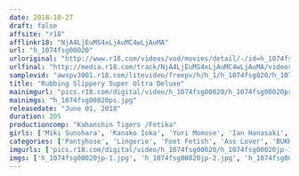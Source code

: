 ```yaml
---
date: 2018-10-27
draft: false
affsite: "r18"
afflinkr18: "NjA4LjEuMS4xLjAuMC4wLjAuMA"
url: "h_1074fsg00020"
urloriginal: "http://www.r18.com/videos/vod/movies/detail/-/id=h_1074fsg00020"
urlfinal: "http://media.r18.com/track/NjA4LjEuMS4xLjAuMC4wLjAuMA/videos/vod/movies/detail/-/id=h_1074fsg00020"
samplevid: "awspv3001.r18.com/litevideo/freepv/h/h_1/h_1074fsg020/h_1074fsg020_dmb_w.mp4"
title: "Rubbing Slippery Super Ultra Deluxe"
mainimgurl: "pics.r18.com/digital/video/h_1074fsg00020/h_1074fsg00020ps.jpg"
mainimgs: "h_1074fsg00020ps.jpg"
releasedate: "June 01, 2018"
duration: 205
productioncomp: "Kahanshin Tigers /Fetika"
girls: ['Miki Sunohara', 'Kanako Ioka', 'Yuri Momose', 'Ian Hanasaki', 'Ria Kashii', 'Kanon Kimiiro', 'Makiko Ichinose', 'Erena Saejima', 'Ryo Minami']
categories: ['Pantyhose', 'Lingerie', 'Foot Fetish', 'Ass Lover', 'BUKKAKE', 'Hi-Def']
imgurls: ['pics.r18.com/digital/video/h_1074fsg00020/h_1074fsg00020jp-1.jpg', 'pics.r18.com/digital/video/h_1074fsg00020/h_1074fsg00020jp-2.jpg', 'pics.r18.com/digital/video/h_1074fsg00020/h_1074fsg00020jp-3.jpg', 'pics.r18.com/digital/video/h_1074fsg00020/h_1074fsg00020jp-4.jpg', 'pics.r18.com/digital/video/h_1074fsg00020/h_1074fsg00020jp-5.jpg', 'pics.r18.com/digital/video/h_1074fsg00020/h_1074fsg00020jp-6.jpg', 'pics.r18.com/digital/video/h_1074fsg00020/h_1074fsg00020jp-7.jpg', 'pics.r18.com/digital/video/h_1074fsg00020/h_1074fsg00020jp-8.jpg', 'pics.r18.com/digital/video/h_1074fsg00020/h_1074fsg00020jp-9.jpg', 'pics.r18.com/digital/video/h_1074fsg00020/h_1074fsg00020jp-10.jpg', 'pics.r18.com/digital/video/h_1074fsg00020/h_1074fsg00020jp-11.jpg', 'pics.r18.com/digital/video/h_1074fsg00020/h_1074fsg00020jp-12.jpg', 'pics.r18.com/digital/video/h_1074fsg00020/h_1074fsg00020jp-13.jpg', 'pics.r18.com/digital/video/h_1074fsg00020/h_1074fsg00020jp-14.jpg', 'pics.r18.com/digital/video/h_1074fsg00020/h_1074fsg00020jp-15.jpg', 'pics.r18.com/digital/video/h_1074fsg00020/h_1074fsg00020jp-16.jpg', 'pics.r18.com/digital/video/h_1074fsg00020/h_1074fsg00020jp-17.jpg', 'pics.r18.com/digital/video/h_1074fsg00020/h_1074fsg00020jp-18.jpg', 'pics.r18.com/digital/video/h_1074fsg00020/h_1074fsg00020jp-19.jpg', 'pics.r18.com/digital/video/h_1074fsg00020/h_1074fsg00020jp-20.jpg']
imgs: ['h_1074fsg00020jp-1.jpg', 'h_1074fsg00020jp-2.jpg', 'h_1074fsg00020jp-3.jpg', 'h_1074fsg00020jp-4.jpg', 'h_1074fsg00020jp-5.jpg', 'h_1074fsg00020jp-6.jpg', 'h_1074fsg00020jp-7.jpg', 'h_1074fsg00020jp-8.jpg', 'h_1074fsg00020jp-9.jpg', 'h_1074fsg00020jp-10.jpg', 'h_1074fsg00020jp-11.jpg', 'h_1074fsg00020jp-12.jpg', 'h_1074fsg00020jp-13.jpg', 'h_1074fsg00020jp-14.jpg', 'h_1074fsg00020jp-15.jpg', 'h_1074fsg00020jp-16.jpg', 'h_1074fsg00020jp-17.jpg', 'h_1074fsg00020jp-18.jpg', 'h_1074fsg00020jp-19.jpg', 'h_1074fsg00020jp-20.jpg']
---
```

